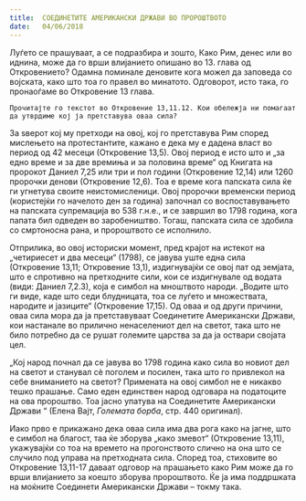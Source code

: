 ```yaml
---
title:  СОЕДИНЕТИТЕ АМЕРИКАНСКИ ДРЖАВИ ВО ПРОРОШТВОТО
date:   04/06/2018
---
```


Луѓето се прашуваат, а се подразбира и зошто, Како Рим, денес или во иднина, може да го врши влијанието опишано во 13. глава од Откровението? Одамна поминале деновите кога можел да заповеда со војската, како што тоа го правел во минатото. Одговорот, исто така, го пронаоѓаме во Откровение 13 глава.

`Прочитајте го текстот во Откровение 13,11.12. Кои обележја ни помагаат да утврдиме кој ја претставува оваа сила?`

За ѕверот кој му претходи на овој, кој го претставува Рим според мислењето на протестантите, кажано е дека му е дадена власт во период од 42 месеци (Откровение 13,5). Овој период е исто што и „за едно време и за две времиња и за половина време“ од Книгата на пророкот Даниeл 7,25 или три и пол години (Откровение 12,14) или 1260 пророчки денови (Откровение 12,6). Тоа е време кога папската сила ќе ги угнетува своите неистомисленици. Овој пророчки временски период (користејќи го начелото ден за година) започнал со воспоставувањето на папската су­премација во 538 г.н.е., и се завршил во 1798 година, кога папата бил одведен во заробеништво. Тогаш, папската сила се здобила со смртоносна рана, и пророштвото се исполнило.

Отприлика, во овој историски момент, пред крајот на истекот на „четириесет и два месеци“ (1798), се јавува уште една сила (Откровение 13,11; Откровение 13,1), издигнувајќи се овој пат од земјата, што е спротивно на претходните сили, кои се издигнувале од водата (види: Даниeл 7,2.3), која е симбол на мноштвото народи. „Водите што ги виде, каде што седи блудницата, тоа се луѓето и множествата, народите и јазиците“ (Откровение 17,15). Од оваа и од други причини, оваа сила мора да ја претставуваат Соединетите Американски Држави, кои настанале во прилично ненаселениот дел на светот, така што не било потребно да се рушат големите царства за да ја оствари својата цел.

„Кој народ почнал да се јавува во 1798 година како сила во новиот дел на светот и станувал сѐ поголем и посилен, така што го привлекол на себе вниманието на светот? При­ме­­­ната на овој симбол не е никакво тешко прашање. Само еден единствен народ одговара на податоците на ова про­роштво. Тоа јасно упатува на Соединетите Американски Држави “ (Елена Вајт, *Големата борба*, стр. 440 оригинал).

Иако прво е прикажано дека оваа сила има два рога како на јагне, што е симбол на благост, таа ќе зборува „како змевот“ (Откровение 13,11), укажувајќи со тоа на времето на прогонството слично на она што се случило под управа на претходната сила. Според тоа, стиховите во Откровение 13,11-17 даваат одговор на прашањето како Рим може да го врши влијанието за коешто зборува пророштвото. Ќе ја има поддршката на моќните Соединети Американски Држави – токму така.
